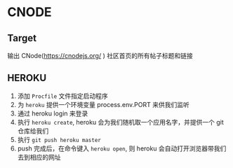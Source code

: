 # CNODE

## Target

输出 CNode(https://cnodejs.org/ ) 社区首页的所有帖子标题和链接

## HEROKU

1.  添加 `Procfile` 文件指定启动程序
1.  为 `heroku` 提供一个环境变量 process.env.PORT 来供我们监听
1.  通过 heroku login 来登录
1.  执行 `heroku create`, heroku 会为我们随机取一个应用名字，并提供一个 git 仓库给我们
1.  执行 `git push heroku master`
1.  push 完成后，在命令键入 `heroku open`, 则 heroku 会自动打开浏览器带我们去到相应的网址
